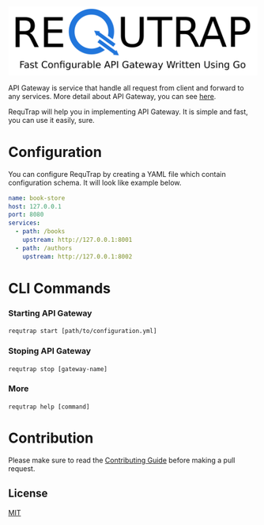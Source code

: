 ![REQUTRAP](./docs/assets/images/banner.png)

API Gateway is service that handle all request from client and forward to any services.
More detail about API Gateway, you can see [here](https://www.nginx.com/learn/api-gateway/).

RequTrap will help you in implementing API Gateway. It is simple and fast, you can use it easily, sure.

# Configuration
You can configure RequTrap by creating a YAML file which 
contain configuration schema. It will look like example below.

```yml
name: book-store
host: 127.0.0.1
port: 8080
services:
  - path: /books
    upstream: http://127.0.0.1:8001
  - path: /authors
    upstream: http://127.0.0.1:8002
```

# CLI Commands
### Starting API Gateway
`requtrap start [path/to/configuration.yml]`

### Stoping API Gateway
`requtrap stop [gateway-name]`

### More
`requtrap help [command]`

# Contribution
Please make sure to read the [Contributing Guide](./CONTRIBUTING.md) before making a pull request.

## License
[MIT](./LICENSE)
